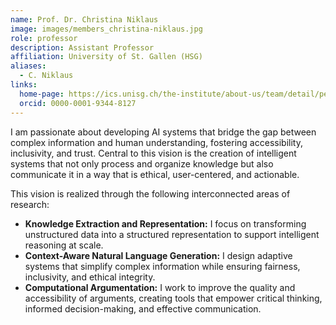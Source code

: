 ```yaml
---
name: Prof. Dr. Christina Niklaus
image: images/members_christina-niklaus.jpg
role: professor
description: Assistant Professor
affiliation: University of St. Gallen (HSG)
aliases:
  - C. Niklaus
links:
  home-page: https://ics.unisg.ch/the-institute/about-us/team/detail/person-id/28fd459a-6078-46a3-bb2f-e3bc240491df/
  orcid: 0000-0001-9344-8127
---
```


I am passionate about developing AI systems that bridge the gap between complex information and human understanding, fostering accessibility, inclusivity, and trust. Central to this vision is the creation of intelligent systems that not only process and organize knowledge but also communicate it in a way that is ethical, user-centered, and actionable. 

This vision is realized through the following interconnected areas of research:

- **Knowledge Extraction and Representation:** I focus on transforming unstructured data into a structured representation to support intelligent reasoning at scale.
- **Context-Aware Natural Language Generation:** I design adaptive systems that simplify complex information while ensuring fairness, inclusivity, and ethical integrity.
- **Computational Argumentation:** I work to improve the quality and accessibility of arguments, creating tools that empower critical thinking, informed decision-making, and effective communication.